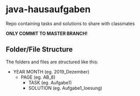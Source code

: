 # java-hausaufgaben
Repo containing tasks and solutions to share with classmates

__ONLY COMMIT TO MASTER BRANCH!__

## Folder/File Structure
The folders and files are structured like this:

* YEAR MONTH (eg. 2019_Dezember)
  * PAGE (eg. AB_8)
    * TASK (eg. Aufgabe1)
    * SOLUTION (eg. Aufgabe1_loesung)
